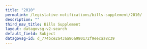 ```yaml
---
title: "2010"
permalink: /legislative-notifications/bills-supplement/2010/
description: ""
third_nav_title: Bills Supplement
layout: datagovsg-v2-search
default_field: Subject
datagovsg-id: d_774bce2a43aa86a980172f9eecaa8c39
---
```

